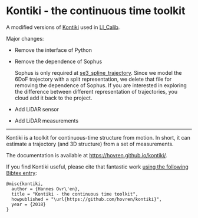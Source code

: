 Kontiki - the continuous time toolkit
====================================

A modified versions of [Kontiki](https://github.com/hovren/kontiki) used in [LI_Calib](https://github.com/APRIL-ZJU/lidar_IMU_calib). 

Major changes:

- Remove the interface of Python

- Remove the dependence of Sophus

  Sophus is only required at [se3_spline_trajectory](https://github.com/hovren/kontiki/blob/master/cpplib/include/kontiki/trajectories/uniform_se3_spline_trajectory.h). Since we model the 6DoF  trajectory with a split representation, we delete that file for removing the dependence of Sophus. If you are interested in exploring the difference between different representation of trajectories, you cloud add it back to the project.

- Add LiDAR sensor

- Add LiDAR measurements

----

Kontiki is a toolkit for continuous-time structure from motion.
In short, it can estimate a trajectory (and 3D structure) from a set of measurements.

The documentation is available at https://hovren.github.io/kontiki/.



If you find Kontiki useful, please cite that fantastic work [using the following Bibtex entry](https://hovren.github.io/kontiki/index.html#citation):

```
@misc{kontiki,
  author = {Hannes Ovr\'en},
  title = "Kontiki - the continuous time toolkit",
  howpublished = "\url{https://github.com/hovren/kontiki}",
  year = {2018}
}
```

